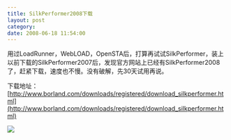 ```yaml
---
title: SilkPerformer2008下载
layout: post
category: 
date: 2008-06-18 11:54:00
---
```


用过LoadRunner，WebLOAD，OpenSTA后，打算再试试SilkPerformer，装上以前下载的SilkPerformer2007后，发现官方网站上已经有SilkPerformer2008了，赶紧下载，速度也不慢。没有破解，先30天试用再说。

下载地址：[http://www.borland.com/downloads/registered/download_silkperformer.html](http://www.borland.com/downloads/registered/download_silkperformer.html)

![](http://www.cnblogs.com/images/cnblogs_com/coderzh/SilkPerformer2008.JPG)